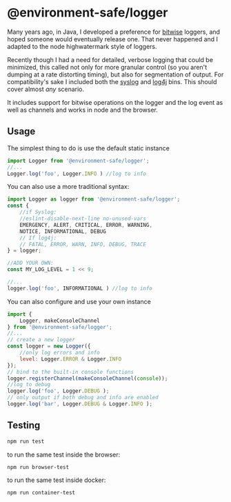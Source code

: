 @environment-safe/logger
========================

Many years ago, in Java, I developed a preference for [bitwise](https://abdulapopoola.com/2016/05/30/understanding-bit-masks/) loggers, and hoped someone would eventually release one. That never happened and I adapted to the node highwatermark style of loggers.

Recently though I had a need for detailed, verbose logging that could be minimized, this called not only for more granular control (so you aren't dumping at a rate distorting timing), but also for segmentation of output. For compatibility's sake I included both the [syslog](https://en.wikipedia.org/wiki/Syslog#Severity_levels) and [log4j](https://en.wikipedia.org/wiki/Log4j) bins. This should cover almost *any* scenario.

It includes support for bitwise operations on the logger and the log event as well as channels and works in node and the browser.

Usage
-----

The simplest thing to do is use the default static instance

```javascript
import Logger from '@environment-safe/logger';
//...
Logger.log('foo', Logger.INFO ) //log to info
```

You can also use a more traditional syntax:

```javascript
import Logger as logger from '@environment-safe/logger';
const { 
    //if Syslog:
    //eslint-disable-next-line no-unused-vars
    EMERGENCY, ALERT, CRITICAL, ERROR, WARNING, 
    NOTICE, INFORMATIONAL, DEBUG 
    // If log4j: 
    // FATAL, ERROR, WARN, INFO, DEBUG, TRACE
} = logger;

//ADD YOUR OWN:
const MY_LOG_LEVEL = 1 << 9;

//...
logger.log('foo', INFORMATIONAL ) //log to info
```

You can also configure and use your own instance

```javascript
import { 
    Logger, makeConsoleChannel 
} from '@environment-safe/logger';
//...
// create a new logger
const logger = new Logger({
    //only log errors and info
    level: Logger.ERROR & Logger.INFO
});
// bind to the built-in console functions
logger.registerChannel(makeConsoleChannel(console));
//log to debug
logger.log('foo', Logger.DEBUG );
// only output if both debug and info are enabled
logger.log('bar', Logger.DEBUG & Logger.INFO );


```

Testing
-------

```bash
npm run test
```
to run the same test inside the browser:

```bash
npm run browser-test
```
to run the same test inside docker:

```bash
npm run container-test
```
